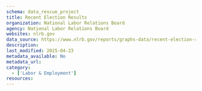 ```yaml
---
schema: data_rescue_project 
title: Recent Election Results
organization: National Labor Relations Board
agency: National Labor Relations Board
websites: nlrb.gov
data_source: https://www.nlrb.gov/reports/graphs-data/recent-election-results
description: 
last_modified: 2025-04-23
metadata_available: No
metadata_url: 
category:
  - ['Labor & Employment'] 
resources:
---
```

